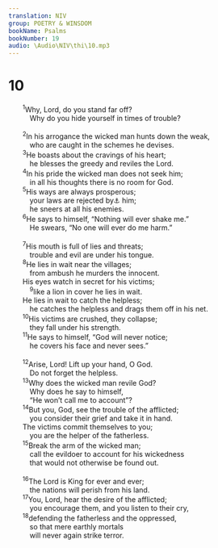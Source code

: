 ```yaml
---
translation: NIV
group: POETRY & WINSDOM
bookName: Psalms 
bookNumber: 19
audio: \Audio\NIV\thi\10.mp3
---
```


<div class="title"><h1>10</h1></div>
<span class="verse thi_10_1">  <sup>1</sup>Why, Lord, do you stand far off? <br/>   Why do you hide yourself in times of trouble? <br/><br/></span>
<span class="verse thi_10_2">  <sup>2</sup>In his arrogance the wicked man hunts down the weak, <br/>   who are caught in the schemes he devises. <br/></span>
<span class="verse thi_10_3">  <sup>3</sup>He boasts about the cravings of his heart; <br/>   he blesses the greedy and reviles the Lord. <br/></span>
<span class="verse thi_10_4">  <sup>4</sup>In his pride the wicked man does not seek him; <br/>   in all his thoughts there is no room for God. <br/></span>
<span class="verse thi_10_5">  <sup>5</sup>His ways are always prosperous; <br/>   your laws are rejected by<a data-toggle="tooltip" data-placement="bottom" title="See Septuagint; Hebrew / they are haughty, and your laws are far from">⚓</a> him; <br/>   he sneers at all his enemies. <br/></span>
<span class="verse thi_10_6">  <sup>6</sup>He says to himself, “Nothing will ever shake me.” <br/>   He swears, “No one will ever do me harm.” <br/><br/></span>
<span class="verse thi_10_7">  <sup>7</sup>His mouth is full of lies and threats; <br/>   trouble and evil are under his tongue. <br/></span>
<span class="verse thi_10_8">  <sup>8</sup>He lies in wait near the villages; <br/>   from ambush he murders the innocent. <br/>  His eyes watch in secret for his victims; <br/></span>
<span class="verse thi_10_9">   <sup>9</sup>like a lion in cover he lies in wait. <br/>  He lies in wait to catch the helpless; <br/>   he catches the helpless and drags them off in his net. <br/></span>
<span class="verse thi_10_10">  <sup>10</sup>His victims are crushed, they collapse; <br/>   they fall under his strength. <br/></span>
<span class="verse thi_10_11">  <sup>11</sup>He says to himself, “God will never notice; <br/>   he covers his face and never sees.” <br/><br/></span>
<span class="verse thi_10_12">  <sup>12</sup>Arise, Lord! Lift up your hand, O God. <br/>   Do not forget the helpless. <br/></span>
<span class="verse thi_10_13">  <sup>13</sup>Why does the wicked man revile God? <br/>   Why does he say to himself, <br/>   “He won’t call me to account”? <br/></span>
<span class="verse thi_10_14">  <sup>14</sup>But you, God, see the trouble of the afflicted; <br/>   you consider their grief and take it in hand. <br/>  The victims commit themselves to you; <br/>   you are the helper of the fatherless. <br/></span>
<span class="verse thi_10_15">  <sup>15</sup>Break the arm of the wicked man; <br/>   call the evildoer to account for his wickedness <br/>   that would not otherwise be found out. <br/><br/></span>
<span class="verse thi_10_16">  <sup>16</sup>The Lord is King for ever and ever; <br/>   the nations will perish from his land. <br/></span>
<span class="verse thi_10_17">  <sup>17</sup>You, Lord, hear the desire of the afflicted; <br/>   you encourage them, and you listen to their cry, <br/></span>
<span class="verse thi_10_18">  <sup>18</sup>defending the fatherless and the oppressed, <br/>   so that mere earthly mortals <br/>   will never again strike terror. <br/></span>
